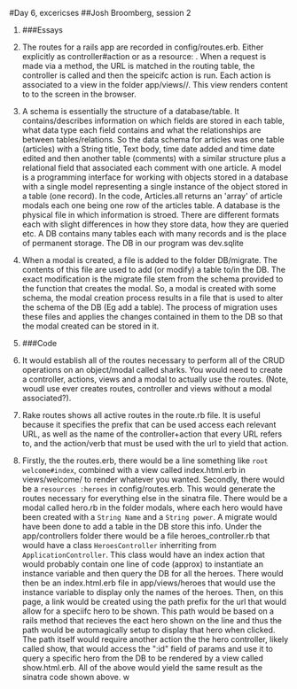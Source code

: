 #Day 6, excericses
##Josh Broomberg, session 2

1. ###Essays

 1. The routes for a rails app are recorded in config/routes.erb. Either explicitly as <http verb> controller#action or as a resource: <name>. When a request is made via a method, the URL is matched in the routing table, the controller is called and then the speicifc action is run. Each action is associated to a view in the folder app/views/<controllername>/<actionname>. This view renders content to to the screen in the browser.

 2. A schema is essentially the structure of a database/table. It contains/describes information on which fields are stored in each table, what data type each field contains and what the relationships are between tables/relations. So the data schema for articles was one table (articles) with a String title, Text body, time date added and time date edited and then another table (comments) with a similar structure plus a relational field that associated each comment with one article. A model is a programming interface for working with objects stored in a database with a single model representing a single instance of the object stored in a table (one record). In the code, Articles.all returns an 'array' of article modals each one being one row of the articles table. A database is the physical file in which information is stroed. There are different formats each with slight differences in how they store data, how they are queried etc. A DB contains many tables each with many records and is the place of permanent storage. The DB in our program was dev.sqlite

 3. When a modal is created, a file is added to the folder DB/migrate. The contents of this file are used to add (or modify) a table to/in the DB. The exact modification is the migrate file stem from the schema provided to the function that creates the modal. So, a modal is created with some schema, the modal creation process results in a file that is used to alter the schema of the DB (Eg add a table). The process of migration uses these files and applies the changes contained in them to the DB so that the modal created can be stored in it. 

2. ###Code

 1. It would establish all of the routes necessary to perform all of the CRUD operations on an object/modal called sharks. You would need to create a controller, actions, views and a modal to actually use the routes. (Note, woudl use ever creates routes, controller and views without a modal associated?).

 2. Rake routes shows all active routes in the route.rb file. It is useful because it specifies the prefix that can be used access each relevant URL, as well as the name of the controller+action that every URL refers to, and the action/verb that must be used with the url to yield that action.

 3. Firstly, the the routes.erb, there would be a line something like `root welcome#index`, combined with a view called index.html.erb in views/welcome/ to render whatever you wanted. Secondly, there would be a `resources :heroes` in config/routes.erb. This would generate the routes necessary for everything else in the sinatra file. There would be a modal called hero.rb in the folder modals, where each hero would have been created with a `String Name` and a `String power`. A migrate would have been done to add a table in the DB store this info. Under the app/controllers folder there would be a file heroes_controller.rb that would have a class `HeroesController` inherriting from `ApplicationController`. This class would have an index action that would probably contain one line of code (approx) to instantiate an instance variable and then query the DB for all the heroes. There would then be an index.html.erb file in app/views/heroes that would use the instance variable to display only the names of the heroes. Then, on this page, a link would be created using the path prefix for the url that would allow for a speciifc hero to be shown. This path would be based on a rails method that recieves the eact hero shown on the line and thus the path would be automagically setup to display that hero when clicked. The path itself would require another action the the hero controller, likely called show, that would access the ":id" field of params and use it to query a specific hero from the DB to be rendered by a view called show.html.erb. All of the above would yield the same result as the sinatra code shown above. w